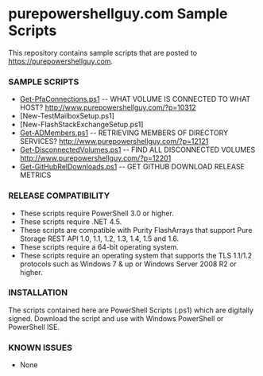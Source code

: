 # purepowershellguy.com Sample Scripts

This repository contains sample scripts that are posted to https://purepowershellguy.com.

### SAMPLE SCRIPTS
* [Get-PfaConnections.ps1](https://github.com/barkz/PurePowerShellGuy/blob/master/Get-PfaConnections.ps1) -- WHAT VOLUME IS CONNECTED TO WHAT HOST? http://www.purepowershellguy.com/?p=10312
* [New-TestMailboxSetup.ps1]
* [New-FlashStackExchangeSetup.ps1]
* [Get-ADMembers.ps1](https://github.com/barkz/PurePowerShellGuy/blob/master/Get-PfaConnections.ps1) -- RETRIEVING MEMBERS OF DIRECTORY SERVICES? http://www.purepowershellguy.com/?p=12121
* [Get-DisconnectedVolumes.ps1](https://github.com/barkz/PurePowerShellGuy/blob/master/Get-DisconnectedVolumes.ps1) -- FIND ALL DISCONNECTED VOLUMES http://www.purepowershellguy.com/?p=12201
* [Get-GitHubRelDownloads.ps1]() -- GET GITHUB DOWNLOAD RELEASE METRICS

### RELEASE COMPATIBILITY

* These scripts require PowerShell 3.0 or higher.
* These scripts require .NET 4.5.
* These scripts are compatible with Purity FlashArrays that support Pure Storage REST API 1.0, 1.1, 1.2, 1.3, 1.4, 1.5 and 1.6.
* These scripts require a 64-bit operating system.
* These scripts require an operating system that supports the TLS 1.1/1.2 protocols such as Windows 7 & up or Windows Server 2008 R2 or higher.

### INSTALLATION

The scripts contained here are PowerShell Scripts (.ps1) which are digitally signed. Download the script and use with Windows PowerShell or PowerShell ISE.

### KNOWN ISSUES

* None